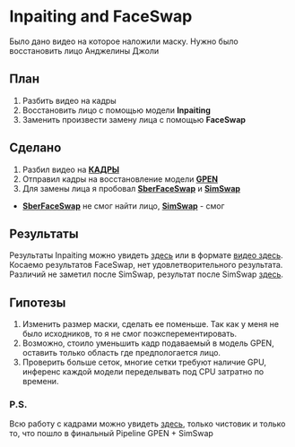 # Inpaiting and FaceSwap
Было дано видео на которое наложили маску. Нужно было восстановить лицо Анджелины Джоли
## План
1. Разбить видео на кадры
2. Восстановить лицо с помощью модели **Inpaiting**
3. Заменить произвести замену лица с помощью **FaceSwap**

##  Сделано
1. Разбил видео на **[КАДРЫ](https://github.com/robertzaraev/GAN/tree/main/Lab%204/frame_folder)**
2. Отправил кадры на восстановление модели **[GPEN](https://github.com/yangxy/GPEN)**
3. Для замены лица я пробовал **[SberFaceSwap](https://github.com/ai-forever/ghost)** и **[SimSwap](https://github.com/neuralchen/SimSwap)**
- **[SberFaceSwap](https://github.com/ai-forever/ghost)** не смог найти лицо, **[SimSwap](https://github.com/neuralchen/SimSwap)** - смог

## Результаты
Результаты Inpaiting можно увидеть [здесь](https://github.com/robertzaraev/GAN/tree/main/Lab%204/results) или в формате [видео здесь](https://github.com/robertzaraev/GAN/blob/main/Lab%204/videoAfterInpaiting.mp4).
Косаемо результатов FaceSwap, нет удовлетворительного результата. Различий не заметил после SimSwap, результат после SimSwap [здесь](https://github.com/robertzaraev/GAN/blob/main/Lab%204/result.mp4).

## Гипотезы
1. Изменить размер маски, сделать ее поменьше. Так как у меня не было исходников, то я не смог поэксперементировать.
2. Возможно, стоило уменьшить кадр подаваемый в модель GPEN, оставить только область где предпологается лицо.
3. Проверить больше сеток, многие сетки требуют наличие GPU, инференс каждой модели переделывать под CPU затратно по времени.

### P.S.
Всю работу с кадрами можно увидеть [здесь](https://github.com/robertzaraev/GAN/blob/main/Lab%204/ProcessWithVideoAndMask.ipynb), только чистовик и только то, что пошло в финальный Pipeline GPEN + SimSwap 